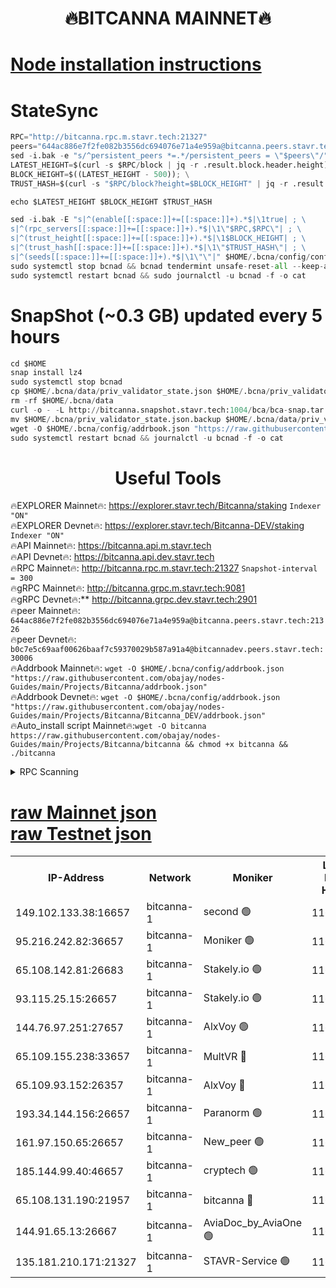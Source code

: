 <h1 align="center"> 🔥BITCANNA MAINNET🔥</h1>


[Node installation instructions](https://github.com/obajay/nodes-Guides/tree/main/Projects/Bitcanna)
=

# StateSync
```python
RPC="http://bitcanna.rpc.m.stavr.tech:21327"
peers="644ac886e7f2fe082b3556dc694076e71a4e959a@bitcanna.peers.stavr.tech:21326"
sed -i.bak -e "s/^persistent_peers *=.*/persistent_peers = \"$peers\"/" $HOME/.bcna/config/config.toml
LATEST_HEIGHT=$(curl -s $RPC/block | jq -r .result.block.header.height); \
BLOCK_HEIGHT=$((LATEST_HEIGHT - 500)); \
TRUST_HASH=$(curl -s "$RPC/block?height=$BLOCK_HEIGHT" | jq -r .result.block_id.hash)

echo $LATEST_HEIGHT $BLOCK_HEIGHT $TRUST_HASH

sed -i.bak -E "s|^(enable[[:space:]]+=[[:space:]]+).*$|\1true| ; \
s|^(rpc_servers[[:space:]]+=[[:space:]]+).*$|\1\"$RPC,$RPC\"| ; \
s|^(trust_height[[:space:]]+=[[:space:]]+).*$|\1$BLOCK_HEIGHT| ; \
s|^(trust_hash[[:space:]]+=[[:space:]]+).*$|\1\"$TRUST_HASH\"| ; \
s|^(seeds[[:space:]]+=[[:space:]]+).*$|\1\"\"|" $HOME/.bcna/config/config.toml
sudo systemctl stop bcnad && bcnad tendermint unsafe-reset-all --keep-addr-book
sudo systemctl restart bcnad && sudo journalctl -u bcnad -f -o cat
```
# SnapShot (~0.3 GB) updated every 5 hours
```python
cd $HOME
snap install lz4
sudo systemctl stop bcnad
cp $HOME/.bcna/data/priv_validator_state.json $HOME/.bcna/priv_validator_state.json.backup
rm -rf $HOME/.bcna/data
curl -o - -L http://bitcanna.snapshot.stavr.tech:1004/bca/bca-snap.tar.lz4 | lz4 -c -d - | tar -x -C $HOME/.bcna --strip-components 2
mv $HOME/.bcna/priv_validator_state.json.backup $HOME/.bcna/data/priv_validator_state.json
wget -O $HOME/.bcna/config/addrbook.json "https://raw.githubusercontent.com/obajay/nodes-Guides/main/Projects/Bitcanna/addrbook.json"
sudo systemctl restart bcnad && journalctl -u bcnad -f -o cat
```

 <h1 align="center"> Useful Tools</h1>

🔥EXPLORER Mainnet🔥:    https://explorer.stavr.tech/Bitcanna/staking          `Indexer "ON"` \
🔥EXPLORER Devnet🔥:     https://explorer.stavr.tech/Bitcanna-DEV/staking     `Indexer "ON"` \
🔥API Mainnet🔥:         https://bitcanna.api.m.stavr.tech \
🔥API Devnet🔥:          https://bitcanna.api.dev.stavr.tech \
🔥RPC Mainnet🔥:         http://bitcanna.rpc.m.stavr.tech:21327         `Snapshot-interval = 300` \
🔥gRPC Mainnet🔥:        http://bitcanna.grpc.m.stavr.tech:9081 \
🔥gRPC Devnet🔥:**       http://bitcanna.grpc.dev.stavr.tech:2901 \
🔥peer Mainnet🔥:        `644ac886e7f2fe082b3556dc694076e71a4e959a@bitcanna.peers.stavr.tech:21326` \
🔥peer Devnet🔥:         `b0c7e5c69aaf00626baaf7c59370029b587a91a4@bitcannadev.peers.stavr.tech:30006` \
🔥Addrbook Mainnet🔥:    ```wget -O $HOME/.bcna/config/addrbook.json "https://raw.githubusercontent.com/obajay/nodes-Guides/main/Projects/Bitcanna/addrbook.json"``` \
🔥Addrbook Devnet🔥:    ```wget -O $HOME/.bcna/config/addrbook.json "https://raw.githubusercontent.com/obajay/nodes-Guides/main/Projects/Bitcanna/Bitcanna_DEV/addrbook.json"``` \
🔥Auto_install script Mainnet🔥:```wget -O bitcanna https://raw.githubusercontent.com/obajay/nodes-Guides/main/Projects/Bitcanna/bitcanna && chmod +x bitcanna && ./bitcanna```



<details>
<summary>RPC Scanning</summary>

<h2 align="center"> We scan nodes in real time every 4 hours. And we provide the final result of RPC endpoints.
We cannot influence the operation of these nodes in any way. </h2>


```python
If Voting Power is higher than 0 --> then the Node is a validator of the network and may be subject to attack and be a potential threat to the chain.
```
```python
We marked such validators with a red symbol
```

</details>

[raw Mainnet json](https://rpc-check.bcam.stavr.tech/bcam/rpc-bcam-result.json) \
[raw Testnet json](https://github.com/obajay/StateSync-snapshots/tree/main/Projects/Bitcanna/Rpc-Check-Testnet)
=



<table><tr><th>IP-Address</th><th>Network</th><th>Moniker</th><th>Latest Block Height</th><th>Earliest Block Height</th><th>Catching Up</th><th>Tx Index</th><th>Voting Power</th><th>Scan Time</th></tr><tr><td>149.102.133.38:16657</td><td>bitcanna-1</td><td>second 🟢</td><td>11643589</td><td>1</td><td>False</td><td>on</td><td>0</td><td>2023-12-12T11:20:42.613718390UTC</td></tr><tr><td>95.216.242.82:36657</td><td>bitcanna-1</td><td>Moniker 🟢</td><td>11643581</td><td>5776907</td><td>False</td><td>on</td><td>0</td><td>2023-12-12T11:19:56.221694233UTC</td></tr><tr><td>65.108.142.81:26683</td><td>bitcanna-1</td><td>Stakely.io 🟢</td><td>11643584</td><td>6152001</td><td>False</td><td>on</td><td>0</td><td>2023-12-12T11:20:11.779594867UTC</td></tr><tr><td>93.115.25.15:26657</td><td>bitcanna-1</td><td>Stakely.io 🟢</td><td>11643582</td><td>6520001</td><td>False</td><td>on</td><td>0</td><td>2023-12-12T11:20:05.219261520UTC</td></tr><tr><td>144.76.97.251:27657</td><td>bitcanna-1</td><td>AlxVoy 🟢</td><td>11643587</td><td>8805201</td><td>False</td><td>on</td><td>0</td><td>2023-12-12T11:20:32.742840618UTC</td></tr><tr><td>65.109.155.238:33657</td><td>bitcanna-1</td><td>MultVR 🔴</td><td>11643585</td><td>9933415</td><td>False</td><td>on</td><td>349733</td><td>2023-12-12T11:20:18.835819781UTC</td></tr><tr><td>65.109.93.152:26357</td><td>bitcanna-1</td><td>AlxVoy 🔴</td><td>11643589</td><td>10824001</td><td>False</td><td>on</td><td>1391603</td><td>2023-12-12T11:20:43.231118882UTC</td></tr><tr><td>193.34.144.156:26657</td><td>bitcanna-1</td><td>Paranorm 🟢</td><td>11643586</td><td>10961301</td><td>False</td><td>on</td><td>0</td><td>2023-12-12T11:20:23.608499940UTC</td></tr><tr><td>161.97.150.65:26657</td><td>bitcanna-1</td><td>New_peer 🟢</td><td>11643584</td><td>11334001</td><td>False</td><td>on</td><td>0</td><td>2023-12-12T11:20:12.171658326UTC</td></tr><tr><td>185.144.99.40:46657</td><td>bitcanna-1</td><td>cryptech 🟢</td><td>11643580</td><td>11528001</td><td>False</td><td>on</td><td>0</td><td>2023-12-12T11:19:53.860534430UTC</td></tr><tr><td>65.108.131.190:21957</td><td>bitcanna-1</td><td>bitcanna 🔴</td><td>11643586</td><td>11543586</td><td>False</td><td>on</td><td>408332</td><td>2023-12-12T11:20:23.354646841UTC</td></tr><tr><td>144.91.65.13:26667</td><td>bitcanna-1</td><td>AviaDoc_by_AviaOne 🟢</td><td>11643586</td><td>11636001</td><td>False</td><td>on</td><td>0</td><td>2023-12-12T11:20:28.042329012UTC</td></tr><tr><td>135.181.210.171:21327</td><td>bitcanna-1</td><td>STAVR-Service 🟢</td><td>11643587</td><td>11642001</td><td>False</td><td>on</td><td>0</td><td>2023-12-12T11:20:32.495227122UTC</td></tr></table>
